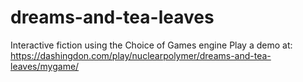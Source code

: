 # dreams-and-tea-leaves
Interactive fiction using the Choice of Games engine
Play a demo at: https://dashingdon.com/play/nuclearpolymer/dreams-and-tea-leaves/mygame/

